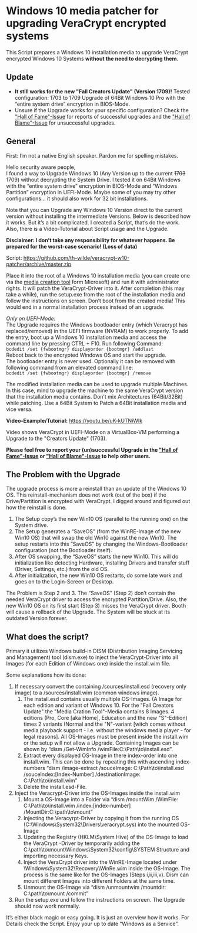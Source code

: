 # Windows 10 media patcher for upgrading VeraCrypt encrypted systems
This Script prepares a Windows 10 installation media to upgrade
VeraCrypt encrypted Windows 10 Systems **without the need to decrypting them**.

## Update
* **It still works for the new "Fall Creators Update" (Version 1709)!** Tested configuration: 1703 to 1709 Upgrade of 64Bit Windows 10 Pro with the “entire system drive” encryption in BIOS-Mode.
* Unsure if the Upgrade works for your specific configuration? Check the ["Hall of Fame"-Issue](https://github.com/th-wilde/veracrypt-w10-patcher/issues/2) for reports of successful upgrades and the ["Hall of Blame"-Issue](https://github.com/th-wilde/veracrypt-w10-patcher/issues/3) for unsuccessful upgrades.

## General
First: I’m not a native English speaker. Pardon me for spelling mistakes.

Hello security aware people,  
I found a way to Upgrade Windows 10 (Any Version up to the current ~~1703~~ 1709) without decrypting the System Drive. I tested it on 64Bit Windows with the “entire system drive” encryption in BIOS-Mode and “Windows Partition” encryption in UEFI-Mode. Maybe some of you may try other configurations… it should also work for 32 bit installations.

Note that you can Upgrade any Windows 10 Version direct to the current version without installing the intermediate Versions.
Below is described how it works. But it’s a bit complicated. I created a Script, that’s do the work.  Also, there is a Video-Tutorial about Script usage and the Upgrade.

**Disclaimer: I don’t take any responsibility for whatever happens. Be prepared for the worst-case scenario! (Loss of data)**

Script: https://github.com/th-wilde/veracrypt-w10-patcher/archive/master.zip

Place it into the root of a Windows 10 installation media (you can create one via the [media creation tool](https://www.microsoft.com/en-us/software-download/windows10) form Microsoft) and run it with administrator rights. It will patch the VeraCrypt-Driver into it. After completion (this may take a while), run the setup.exe from the root of the installation media and follow the instructions on screen. Don’t boot from the created media! This would end in a normal installation process instead of an upgrade.

*Only on UEFI-Mode:*  
The Upgrade requires the Windows bootloader entry (which Veracrypt has replaced/removed) in the UEFI firmware (NVRAM) to work properly. To add the entry, boot up a Windows 10 installation media and access the command line by pressing CTRL + F10.  Run following Command:  
`bcdedit /set {fwbootmgr} displayorder {bootmgr} /addlast`  
Reboot back to the encrypted Windows OS and start the upgrade.  
The bootloader entry is never used. Optionally it can be removed with following command from an elevated command line:  
`bcdedit /set {fwbootmgr} displayorder {bootmgr} /remove`


The modified installation media can be used to upgrade multiple Machines. In this case, mind to upgrade the machine to the same VeraCrypt version that the installation media contains. Don’t mix Architectures (64Bit/32Bit) while patching. Use a 64Bit System to Patch a 64Bit installation media and vice versa. 

**Video-Example/Tutorial:** https://youtu.be/uK-kUTNiWIk

Video shows VeraCrypt in UEFI-Mode on a VirtualBox-VM performing a Upgrade to the "Creators Update" (1703).

**Please feel free to report your (un)successful Upgrade in the ["Hall of Fame"-Issue](https://github.com/th-wilde/veracrypt-w10-patcher/issues/2) or ["Hall of Blame"-Issue](https://github.com/th-wilde/veracrypt-w10-patcher/issues/3) to help other users.**

## The Problem with the Upgrade
The upgrade process is more a reinstall than an update of the Windows 10 OS. This reinstall-mechanism does not work (out of the box) if the Drive/Partition is encrypted with VeraCrypt. I digged around and figured out how the reinstall is done.


1.	The Setup copy’s the new Win10 OS (parallel to the running one) on the System drive.
2.	The Setup generates a “SaveOS” (from the WinRE-Image of the new Win10 OS) that will swap the old Win10 against the new Win10. The setup restarts into this “SaveOS” by changing the Windows-Bootloader configuration (not the Bootloader itself).
3.	After OS swapping, the “SaveOS” starts the new Win10. This will do initialization like detecting Hardware, installing Drivers and transfer stuff (Driver, Settings, etc.) from the old OS.
4.	After initialization, the new Win10 OS restarts, do some late work and goes on to the Login-Screen or Desktop.


The Problem is Step 2 and 3. The “SaveOS” (Step 2) don’t contain the needed VeraCrypt driver to access the encrypted Partition/Drive. Also, the new Win10 OS on its first start (Step 3) misses the VeraCrypt driver. Booth will cause a rollback of the Upgrade. The System will be stuck at its outdated Version forever.


## What does the script?
Primary it utilizes Windows build-in DISM (Distribution Imaging Servicing and Management) tool (dism.exe) to inject the VeraCrypt-Driver into all Images (for each Edition of Windows one) inside the install.wim file. 

Some explanations how its done:

1.  If necessary convert the containing /sources/install.esd (recovery only image) to a /sources/install.wim (common windows image).
    1.  The install.esd contains usually multiple OS-Images. (A Image for each edition and variant of Windows 10. For the "Fall Creators Update" the "Media Cration Tool"-Media contains 8 Images. 4 editions (Pro, Core [aka Home], Education and the new "S"-Edition) times 2 variants (Normal and the "N"-variant [witch comes without media playback support - i.e. without the windows media player - for legal reasons]. All OS-Images must be present inside the install.wim or the setup will not allow a Upgrade. Containing Images can be shown by “dism /Get-WimInfo /wimFile:C:\Path\to\install.esd”.
    2.  Extract every displayed OS-Image in there index-order into one install.wim. This can be done by repeating this with ascending index-numbers  “dism /image-extract /souceImage: C:\Path\to\install.esd /souceIndex:[Index-Number] /destinationImage: C:\Path\to\install.wim”
    3.  Delete the install.esd-File. 
2.  Inject the Veracrypt-Driver into the OS-Images inside the install.wim
    1.  Mount a OS-Image into a Folder via “dism /mountWim /WimFile: C:\Path\to\install.wim /index:[index-number] /MountDir:C:\path\to\mount”
    2.  Injecting the Veracyrpt-Driver by copying it from the running OS (C:\Windows\System32\Drivers\veracrypt.sys) into the mounted OS-Image
    3.  Updating the Registry (HKLM\System Hive) of the OS-Image to load the VeraCrypt -Driver by temporarily adding the C:\path\to\mount\Windows\System32\config\SYSTEM Structure and importing necessary Keys.
    4.  Inject the VeraCrypt driver into the WinRE-Image located under \Windows\System32\Recovery\WinRe.wim inside the OS-Image. The process is the same like for the OS-Images (Steps i,ii,iii,v). Dism can mount different Images into different Folders at the same time.
    5.  Unmount the OS-Image via “dism /unmountwim /mountdir: C:\path\to\mount /commit”
3.  Run the setup.exe und follow the instructions on screen. The Upgrade should now work normally.


It’s either black magic or easy going. It is just an overview how it works. For Details check the Script.
Enjoy your up to date “Windows as a Service”.
